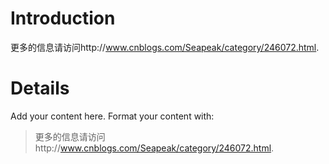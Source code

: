 # Introduction #

更多的信息请访问http://www.cnblogs.com/Seapeak/category/246072.html.


# Details #

Add your content here.  Format your content with:
> 更多的信息请访问http://www.cnblogs.com/Seapeak/category/246072.html.